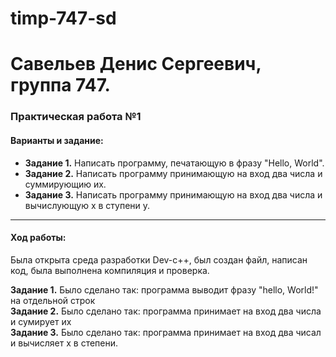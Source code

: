 # timp-747-sd
# Савельев Денис Сергеевич, группа 747. #
### Практическая работа №1 ###
#### Варианты и задание: ####
- **Задание 1.**  Написать программу, печатающую в фразу "Hello, World".
- **Задание 2.**  Написать программу принимающую на вход два числа и суммирующию их.
- **Задание 3.** Написать программу принимающую на вход два числа и вычислующую х в ступени у. 
___
#### Ход работы: ####
   Была открыта среда разработки Dev-c++, был создан файл, написан код, была выполнена компиляция и проверка.
  
  **Задание 1.** Было сделано так: программа выводит фразу "hello, World!"  на отдельной строк  
  **Задание 2.**  Было сделано так: программа принимает на вход два числа и сумирует их  
  **Задание 3.** Было сделано так: программа принимает на вход два чисал и вычисляет х в степени.
